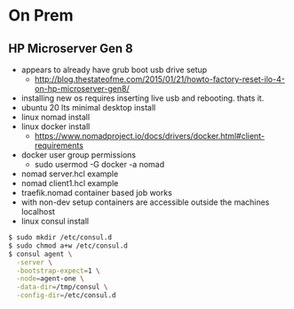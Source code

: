 # On Prem

## HP Microserver Gen 8
- appears to already have grub boot usb drive setup
    - http://blog.thestateofme.com/2015/01/21/howto-factory-reset-ilo-4-on-hp-microserver-gen8/
- installing new os requires inserting live usb and rebooting. thats it.
- ubuntu 20 lts minimal desktop install
- linux nomad install
- linux docker install
  - https://www.nomadproject.io/docs/drivers/docker.html#client-requirements
- docker user group permissions
  - sudo usermod -G docker -a nomad
- nomad server.hcl example
- nomad client1.hcl example
- traefik.nomad container based job works
- with non-dev setup containers are accessible outside the machines localhost
- linux consul install
```bash
$ sudo mkdir /etc/consul.d
$ sudo chmod a+w /etc/consul.d
$ consul agent \
  -server \
  -bootstrap-expect=1 \
  -node=agent-one \
  -data-dir=/tmp/consul \
  -config-dir=/etc/consul.d
```
